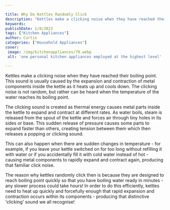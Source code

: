 ```yaml
---

title: Why Do Kettles Randomly Click
description: "Kettles make a clicking noise when they have reached their boiling point. This sound is usually caused by the expansion and contra...find out now"
keywords: 
publishDate: 1/8/2023
tags: ["Kitchen Appliances"]
author: Curtis
categories: ["Household Appliances"]
cover: 
 image: /img/kitchenappliances/79.webp
 alt: 'one personal kitchen appliances employed at the highest level'

---
```


Kettles make a clicking noise when they have reached their boiling point. This sound is usually caused by the expansion and contraction of metal components inside the kettle as it heats up and cools down. The clicking noise is not random, but rather can be heard when the temperature of the water reaches its boiling point.

The clicking sound is created as thermal energy causes metal parts inside the kettle to expand and contract at different rates. As water boils, steam is released from the spout of the kettle and forces air through tiny holes in its sides or base. This sudden release of pressure causes some parts to expand faster than others, creating tension between them which then releases a popping or clicking sound. 

This can also happen when there are sudden changes in temperature - for example, if you leave your kettle switched on for too long without refilling it with water or if you accidentally fill it with cold water instead of hot - causing metal components to rapidly expand and contract again, producing that familiar click noise. 

The reason why kettles randomly click then is because they are designed to reach boiling point quickly so that you have boiling water ready in minutes - any slower process could take hours! In order to do this efficiently, kettles need to heat up quickly and forcefully enough that rapid expansion and contraction occurs within its components - producing that distinctive 'clicking' sound we all recognise!
